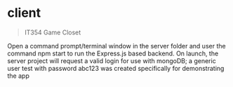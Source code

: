 # client

> IT354 Game Closet

Open a command prompt/terminal window in the server folder and user the command npm start to run the Express.js based backend. On launch, the server project will request a valid login for use with mongoDB; a generic user test with password abc123 was created specifically for demonstrating the app